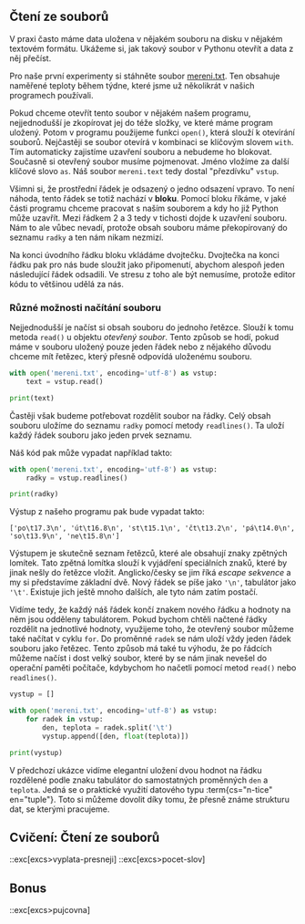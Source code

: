 ## Čtení ze souborů

V praxi často máme data uložena v nějakém souboru na disku v nějakém textovém formátu. Ukážeme si, jak takový soubor v Pythonu otevřít a data z něj přečíst.

Pro naše první experimenty si stáhněte soubor [mereni.txt](assets/mereni.txt). Ten obsahuje naměřené teploty během týdne, které jsme už několikrát v našich programech používali.

Pokud chceme otevřít tento soubor v nějakém našem programu, nejjednodušší je zkopírovat jej do téže složky, ve které máme program uložený. Potom v programu použijeme funkci `open()`, která slouží k otevírání souborů. Nejčastěji se soubor otevírá v kombinaci se klíčovým slovem `with`. Tím automaticky zajistíme uzavření souboru a nebudeme ho blokovat. Současně si otevřený soubor musíme pojmenovat. Jméno vložíme za další klíčové slovo `as`. Náš soubor `mereni.text` tedy dostal "přezdívku" `vstup`.

Všimni si, že prostřední řádek je odsazený o jedno odsazení vpravo. To není náhoda, tento řádek se totiž nachází v **bloku**. Pomocí bloku říkáme, v jaké části programu chceme pracovat s naším souborem a kdy ho již Python může uzavřít. Mezi řádkem 2 a 3 tedy v tichosti dojde k uzavření souboru. Nám to ale vůbec nevadí, protože obsah souboru máme překopírovaný do seznamu `radky` a ten nám nikam nezmizí.

Na konci úvodního řádku bloku vkládáme dvojtečku. Dvojtečka na konci řádku pak pro nás bude sloužit jako připomenutí, abychom alespoň jeden následující řádek odsadili. Ve stresu z toho ale být nemusíme, protože editor kódu to většinou udělá za nás.


### Různé možnosti načítání souboru

Nejjednodušší je načíst si obsah souboru do jednoho řetězce. Slouží k tomu metoda `read()` u objektu _otevřený soubor_. Tento způsob se hodí, pokud máme v souboru uložený pouze jeden řádek nebo z nějakého důvodu chceme mít řetězec, který přesně odpovídá uloženému souboru.

```py
with open('mereni.txt', encoding='utf-8') as vstup:
    text = vstup.read()

print(text)
```

Častěji však budeme potřebovat rozdělit soubor na řádky. Celý obsah souboru uložíme do seznamu `radky` pomocí metody `readlines()`. Ta uloží každý řádek souboru jako jeden prvek seznamu.

Náš kód pak může vypadat například takto:
```py
with open('mereni.txt', encoding='utf-8') as vstup:
    radky = vstup.readlines()

print(radky)
```

Výstup z našeho programu pak bude vypadat takto:

```shell
['po\t17.3\n', 'út\t16.8\n', 'st\t15.1\n', 'čt\t13.2\n', 'pá\t14.0\n', 'so\t13.9\n', 'ne\t15.8\n']
```

Výstupem je skutečně seznam řetězců, které ale obsahují znaky zpětných lomítek. Tato zpětná lomítka slouží k vyjádření speciálních znaků, které by jinak nešly do řetězce vložit. Anglicko/česky se jim říká _escape sekvence_ a my si představíme základní dvě. Nový řádek se píše jako `'\n'`, tabulátor jako `'\t'`. Existuje jich ještě mnoho dalších, ale tyto nám zatím postačí.

Vidíme tedy, že každý náš řádek končí znakem nového řádku a hodnoty na něm jsou odděleny tabulátorem. Pokud bychom chtěli načtené řádky rozdělit na jednotlivé hodnoty, využijeme toho, že otevřený soubor můžeme také načítat v cyklu `for`. Do proměnné `radek` se nám uloží vždy jeden řádek souboru jako řetězec. Tento způsob má také tu výhodu, že po řádcích můžeme načíst i dost velký soubor, které by se nám jinak nevešel do operační paměti počítače, kdybychom ho načetli pomocí metod `read()` nebo `readlines()`.

```py
vystup = []

with open('mereni.txt', encoding='utf-8') as vstup:
    for radek in vstup:
        den, teplota = radek.split('\t')
        vystup.append([den, float(teplota)])

print(vystup)
```

V předchozí ukázce vidíme elegantní uložení dvou hodnot na řádku rozdělené podle znaku tabulátor do samostatných proměnných `den` a `teplota`. Jedná se o praktické využití datového typu :term{cs="n-tice" en="tuple"}. Toto si můžeme dovolit díky tomu, že přesně známe strukturu dat, se kterými pracujeme.

## Cvičení: Čtení ze souborů
::exc[excs>vyplata-presneji]
::exc[excs>pocet-slov]

## Bonus
::exc[excs>pujcovna]
